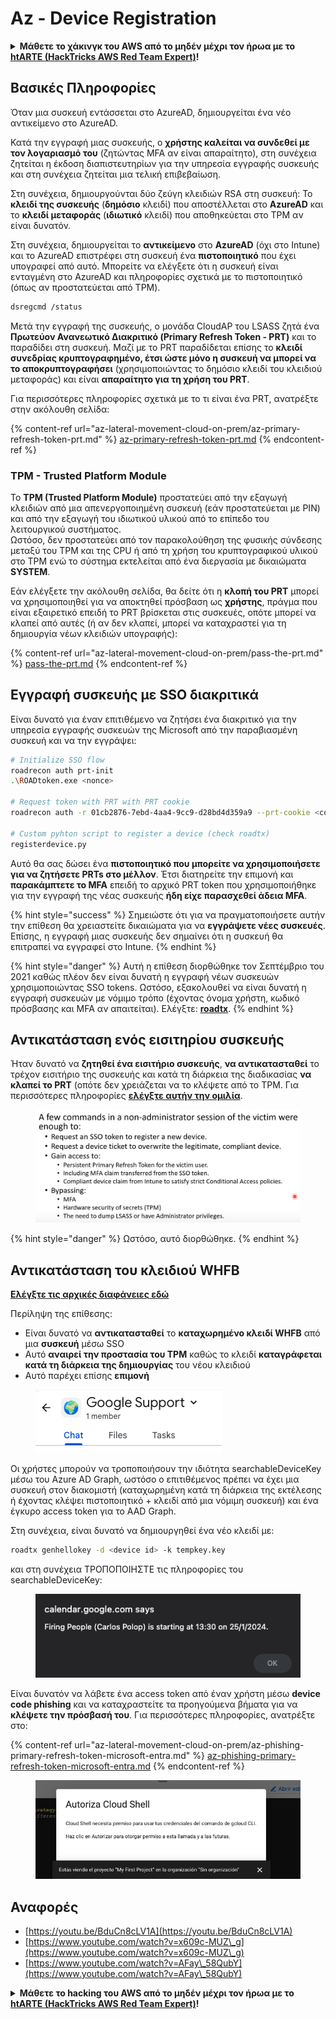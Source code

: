 # Az - Device Registration

<details>

<summary><strong>Μάθετε το χάκινγκ του AWS από το μηδέν μέχρι τον ήρωα με το</strong> <a href="https://training.hacktricks.xyz/courses/arte"><strong>htARTE (HackTricks AWS Red Team Expert)</strong></a><strong>!</strong></summary>

Άλλοι τρόποι υποστήριξης του HackTricks:

* Εάν θέλετε να δείτε την **εταιρεία σας να διαφημίζεται στο HackTricks** ή να **κατεβάσετε το HackTricks σε μορφή PDF** ελέγξτε τα [**ΣΧΕΔΙΑ ΣΥΝΔΡΟΜΗΣ**](https://github.com/sponsors/carlospolop)!
* Αποκτήστε το [**επίσημο PEASS & HackTricks swag**](https://peass.creator-spring.com)
* Ανακαλύψτε [**The PEASS Family**](https://opensea.io/collection/the-peass-family), τη συλλογή μας από αποκλειστικά [**NFTs**](https://opensea.io/collection/the-peass-family)
* **Εγγραφείτε στην** 💬 [**ομάδα Discord**](https://discord.gg/hRep4RUj7f) ή στην [**ομάδα telegram**](https://t.me/peass) ή **ακολουθήστε** μας στο **Twitter** 🐦 [**@hacktricks\_live**](https://twitter.com/hacktricks\_live)**.**
* **Μοιραστείτε τα χάκινγκ κόλπα σας υποβάλλοντας PRs στα** [**HackTricks**](https://github.com/carlospolop/hacktricks) και [**HackTricks Cloud**](https://github.com/carlospolop/hacktricks-cloud) αποθετήρια του github.

</details>

## Βασικές Πληροφορίες

Όταν μια συσκευή εντάσσεται στο AzureAD, δημιουργείται ένα νέο αντικείμενο στο AzureAD.

Κατά την εγγραφή μιας συσκευής, ο **χρήστης καλείται να συνδεθεί με τον λογαριασμό του** (ζητώντας MFA αν είναι απαραίτητο), στη συνέχεια ζητείται η έκδοση διαπιστευτηρίων για την υπηρεσία εγγραφής συσκευής και στη συνέχεια ζητείται μια τελική επιβεβαίωση.

Στη συνέχεια, δημιουργούνται δύο ζεύγη κλειδιών RSA στη συσκευή: Το **κλειδί της συσκευής** (**δημόσιο** κλειδί) που αποστέλλεται στο **AzureAD** και το **κλειδί μεταφοράς** (**ιδιωτικό** κλειδί) που αποθηκεύεται στο TPM αν είναι δυνατόν.

Στη συνέχεια, δημιουργείται το **αντικείμενο** στο **AzureAD** (όχι στο Intune) και το AzureAD επιστρέφει στη συσκευή ένα **πιστοποιητικό** που έχει υπογραφεί από αυτό. Μπορείτε να ελέγξετε ότι η συσκευή είναι ενταγμένη στο AzureAD και πληροφορίες σχετικά με το πιστοποιητικό (όπως αν προστατεύεται από TPM).

```bash
dsregcmd /status
```

Μετά την εγγραφή της συσκευής, ο μονάδα CloudAP του LSASS ζητά ένα **Πρωτεύον Ανανεωτικό Διακριτικό (Primary Refresh Token - PRT)** και το παραδίδει στη συσκευή. Μαζί με το PRT παραδίδεται επίσης το **κλειδί συνεδρίας κρυπτογραφημένο, έτσι ώστε μόνο η συσκευή να μπορεί να το αποκρυπτογραφήσει** (χρησιμοποιώντας το δημόσιο κλειδί του κλειδιού μεταφοράς) και είναι **απαραίτητο για τη χρήση του PRT**.

Για περισσότερες πληροφορίες σχετικά με το τι είναι ένα PRT, ανατρέξτε στην ακόλουθη σελίδα:

{% content-ref url="az-lateral-movement-cloud-on-prem/az-primary-refresh-token-prt.md" %}
[az-primary-refresh-token-prt.md](az-lateral-movement-cloud-on-prem/az-primary-refresh-token-prt.md)
{% endcontent-ref %}

### TPM - Trusted Platform Module

Το **TPM (Trusted Platform Module)** προστατεύει από την εξαγωγή κλειδιών από μια απενεργοποιημένη συσκευή (εάν προστατεύεται με PIN) και από την εξαγωγή του ιδιωτικού υλικού από το επίπεδο του λειτουργικού συστήματος.\
Ωστόσο, δεν προστατεύει από τον παρακολούθηση της φυσικής σύνδεσης μεταξύ του TPM και της CPU ή από τη χρήση του κρυπτογραφικού υλικού στο TPM ενώ το σύστημα εκτελείται από ένα διεργασία με δικαιώματα **SYSTEM**.

Εάν ελέγξετε την ακόλουθη σελίδα, θα δείτε ότι η **κλοπή του PRT** μπορεί να χρησιμοποιηθεί για να αποκτηθεί πρόσβαση ως **χρήστης**, πράγμα που είναι εξαιρετικό επειδή το PRT βρίσκεται στις συσκευές, οπότε μπορεί να κλαπεί από αυτές (ή αν δεν κλαπεί, μπορεί να καταχραστεί για τη δημιουργία νέων κλειδιών υπογραφής):

{% content-ref url="az-lateral-movement-cloud-on-prem/pass-the-prt.md" %}
[pass-the-prt.md](az-lateral-movement-cloud-on-prem/pass-the-prt.md)
{% endcontent-ref %}

## Εγγραφή συσκευής με SSO διακριτικά

Είναι δυνατό για έναν επιτιθέμενο να ζητήσει ένα διακριτικό για την υπηρεσία εγγραφής συσκευών της Microsoft από την παραβιασμένη συσκευή και να την εγγράψει:

```bash
# Initialize SSO flow
roadrecon auth prt-init
.\ROADtoken.exe <nonce>

# Request token with PRT with PRT cookie
roadrecon auth -r 01cb2876-7ebd-4aa4-9cc9-d28bd4d359a9 --prt-cookie <cookie>

# Custom pyhton script to register a device (check roadtx)
registerdevice.py
```

Αυτό θα σας δώσει ένα **πιστοποιητικό που μπορείτε να χρησιμοποιήσετε για να ζητήσετε PRTs στο μέλλον**. Έτσι διατηρείτε την επιμονή και **παρακάμπτετε το MFA** επειδή το αρχικό PRT token που χρησιμοποιήθηκε για την εγγραφή της νέας συσκευής **ήδη είχε παρασχεθεί άδεια MFA**.

{% hint style="success" %}
Σημειώστε ότι για να πραγματοποιήσετε αυτήν την επίθεση θα χρειαστείτε δικαιώματα για να **εγγράψετε νέες συσκευές**. Επίσης, η εγγραφή μιας συσκευής δεν σημαίνει ότι η συσκευή θα επιτραπεί να εγγραφεί στο Intune.
{% endhint %}

{% hint style="danger" %}
Αυτή η επίθεση διορθώθηκε τον Σεπτέμβριο του 2021 καθώς πλέον δεν είναι δυνατή η εγγραφή νέων συσκευών χρησιμοποιώντας SSO tokens. Ωστόσο, εξακολουθεί να είναι δυνατή η εγγραφή συσκευών με νόμιμο τρόπο (έχοντας όνομα χρήστη, κωδικό πρόσβασης και MFA αν απαιτείται). Ελέγξτε: [**roadtx**](https://github.com/carlospolop/hacktricks-cloud/blob/gr/pentesting-cloud/azure-security/az-lateral-movement-cloud-on-prem/az-roadtx-authentication.md).
{% endhint %}

## Αντικατάσταση ενός εισιτηρίου συσκευής

Ήταν δυνατό να **ζητηθεί ένα εισιτήριο συσκευής**, **να αντικατασταθεί** το τρέχον εισιτήριο της συσκευής και κατά τη διάρκεια της διαδικασίας **να κλαπεί το PRT** (οπότε δεν χρειάζεται να το κλέψετε από το TPM. Για περισσότερες πληροφορίες [**ελέγξτε αυτήν την ομιλία**](https://youtu.be/BduCn8cLV1A).

<figure><img src="../../.gitbook/assets/image (4) (1) (1) (1).png" alt=""><figcaption></figcaption></figure>

{% hint style="danger" %}
Ωστόσο, αυτό διορθώθηκε.
{% endhint %}

## Αντικατάσταση του κλειδιού WHFB

[**Ελέγξτε τις αρχικές διαφάνειες εδώ**](https://dirkjanm.io/assets/raw/Windows%20Hello%20from%20the%20other%20side\_nsec\_v1.0.pdf)

Περίληψη της επίθεσης:

* Είναι δυνατό να **αντικατασταθεί** το **καταχωρημένο κλειδί WHFB** από μια **συσκευή** μέσω SSO
* Αυτό **αναιρεί την προστασία του TPM** καθώς το κλειδί **καταγράφεται κατά τη διάρκεια της δημιουργίας** του νέου κλειδιού
* Αυτό παρέχει επίσης **επιμονή**

<figure><img src="../../.gitbook/assets/image (6).png" alt=""><figcaption></figcaption></figure>

Οι χρήστες μπορούν να τροποποιήσουν την ιδιότητα searchableDeviceKey μέσω του Azure AD Graph, ωστόσο ο επιτιθέμενος πρέπει να έχει μια συσκευή στον διακομιστή (καταχωρημένη κατά τη διάρκεια της εκτέλεσης ή έχοντας κλέψει πιστοποιητικό + κλειδί από μια νόμιμη συσκευή) και ένα έγκυρο access token για το AAD Graph.

Στη συνέχεια, είναι δυνατό να δημιουργηθεί ένα νέο κλειδί με:

```bash
roadtx genhellokey -d <device id> -k tempkey.key
```

και στη συνέχεια ΤΡΟΠΟΠΟΙΗΣΤΕ τις πληροφορίες του searchableDeviceKey:

<figure><img src="../../.gitbook/assets/image (8).png" alt=""><figcaption></figcaption></figure>

Είναι δυνατόν να λάβετε ένα access token από έναν χρήστη μέσω **device code phishing** και να καταχραστείτε τα προηγούμενα βήματα για να **κλέψετε την πρόσβασή του**. Για περισσότερες πληροφορίες, ανατρέξτε στο:

{% content-ref url="az-lateral-movement-cloud-on-prem/az-phishing-primary-refresh-token-microsoft-entra.md" %}
[az-phishing-primary-refresh-token-microsoft-entra.md](az-lateral-movement-cloud-on-prem/az-phishing-primary-refresh-token-microsoft-entra.md)
{% endcontent-ref %}

<figure><img src="../../.gitbook/assets/image (9).png" alt=""><figcaption></figcaption></figure>

## Αναφορές

* [https://youtu.be/BduCn8cLV1A](https://youtu.be/BduCn8cLV1A)
* [https://www.youtube.com/watch?v=x609c-MUZ\_g](https://www.youtube.com/watch?v=x609c-MUZ\_g)
* [https://www.youtube.com/watch?v=AFay\_58QubY](https://www.youtube.com/watch?v=AFay\_58QubY)

<details>

<summary><strong>Μάθετε το hacking του AWS από το μηδέν μέχρι τον ήρωα με το</strong> <a href="https://training.hacktricks.xyz/courses/arte"><strong>htARTE (HackTricks AWS Red Team Expert)</strong></a><strong>!</strong></summary>

Άλλοι τρόποι υποστήριξης του HackTricks:

* Εάν θέλετε να δείτε την **εταιρεία σας να διαφημίζεται στο HackTricks** ή να **κατεβάσετε το HackTricks σε μορφή PDF**, ελέγξτε τα [**ΠΑΚΕΤΑ ΣΥΝΔΡΟΜΗΣ**](https://github.com/sponsors/carlospolop)!
* Αποκτήστε το [**επίσημο PEASS & HackTricks swag**](https://peass.creator-spring.com)
* Ανακαλύψτε [**The PEASS Family**](https://opensea.io/collection/the-peass-family), τη συλλογή μας από αποκλειστικά [**NFTs**](https://opensea.io/collection/the-peass-family)
* **Εγγραφείτε στη** 💬 [**ομάδα Discord**](https://discord.gg/hRep4RUj7f) ή στη [**ομάδα telegram**](https://t.me/peass) ή **ακολουθήστε** μας στο **Twitter** 🐦 [**@hacktricks\_live**](https://twitter.com/hacktricks\_live)**.**
* **Μοιραστείτε τα hacking tricks σας υποβάλλοντας PRs στα** [**HackTricks**](https://github.com/carlospolop/hacktricks) και [**HackTricks Cloud**](https://github.com/carlospolop/hacktricks-cloud) αποθετήρια του github.

</details>
